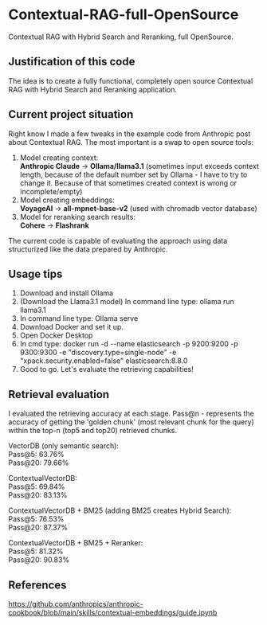 # Contextual-RAG-full-OpenSource
Contextual RAG with Hybrid Search and Reranking, full OpenSource.

## **Justification of this code**
The idea is to create a fully functional, completely open source Contextual RAG with Hybrid Search and Reranking application.

## **Current project situation**
Right know I made a few tweaks in the example code from Anthropic post about Contextual RAG.
The most important is a swap to open source tools:

1. Model creating context: <br>
**Anthropic Claude**  ->   **Ollama/llama3.1** (sometimes input exceeds context length, because of the default number set by Ollama - I have to try to change it. Because of that sometimes created context is wrong or incomplete/empty)
3. Model creating embeddings: <br>
**VoyageAI**  ->  **all-mpnet-base-v2** (used with chromadb vector database)
4. Model for reranking search results: <br>
**Cohere**  ->  **Flashrank**

The current code is capable of evaluating the approach using data structurized like the data prepared by Anthropic.

## **Usage tips**
1. Download and install Ollama
2. (Download the Llama3.1 model) In command line type: ollama run llama3.1
3. In command line type: Ollama serve
4. Download Docker and set it up.
5. Open Docker Desktop
6. In cmd type: docker run -d --name elasticsearch -p 9200:9200 -p 9300:9300 -e "discovery.type=single-node" -e "xpack.security.enabled=false" elasticsearch:8.8.0
7. Good to go. Let's evaluate the retrieving capabilities!

## **Retrieval evaluation** 
I evaluated the retrieving accuracy at each stage. Pass@n - represents the accuracy of getting the 'golden chunk' (most relevant chunk for the query) within the top-n (top5 and top20) retrieved chunks.

VectorDB (only semantic search):<br>
Pass@5: 63.76%<br>
Pass@20: 79.66%<br>

ContextualVectorDB:<br>
Pass@5: 69.84%<br>
Pass@20: 83.13%<br>

ContextualVectorDB + BM25 (adding BM25 creates Hybrid Search):<br>
Pass@5: 76.53%<br>
Pass@20: 87.37%<br>

ContextualVectorDB + BM25 + Reranker:<br>
Pass@5: 81.32%<br>
Pass@20: 90.83%<br>

## References
https://github.com/anthropics/anthropic-cookbook/blob/main/skills/contextual-embeddings/guide.ipynb
